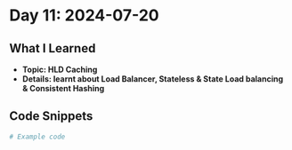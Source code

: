 # Day 11: 2024-07-20

## What I Learned
- **Topic: HLD Caching**
- **Details: learnt about Load Balancer, Stateless & State Load balancing & Consistent Hashing**

## Code Snippets
```python
# Example code

